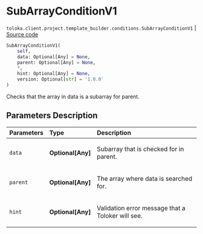 # SubArrayConditionV1
`toloka.client.project.template_builder.conditions.SubArrayConditionV1` | [Source code](https://github.com/Toloka/toloka-kit/blob/v1.1.1/src/client/project/template_builder/conditions.py#L284)

```python
SubArrayConditionV1(
    self,
    data: Optional[Any] = None,
    parent: Optional[Any] = None,
    *,
    hint: Optional[Any] = None,
    version: Optional[str] = '1.0.0'
)
```

Checks that the array in data is a subarray for parent.

## Parameters Description

| Parameters | Type | Description |
| :----------| :----| :-----------|
`data`|**Optional\[Any\]**|<p>Subarray that is checked for in parent.</p>
`parent`|**Optional\[Any\]**|<p>The array where data is searched for.</p>
`hint`|**Optional\[Any\]**|<p>Validation error message that a Toloker will see.</p>
